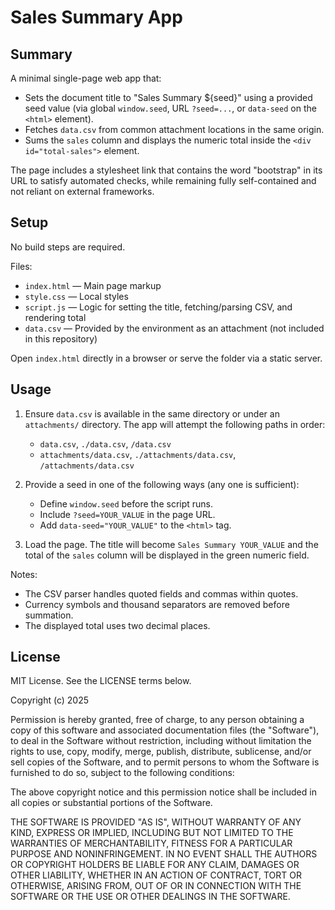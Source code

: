 # Sales Summary App

## Summary
A minimal single-page web app that:
- Sets the document title to "Sales Summary ${seed}" using a provided seed value (via global `window.seed`, URL `?seed=...`, or `data-seed` on the `<html>` element).
- Fetches `data.csv` from common attachment locations in the same origin.
- Sums the `sales` column and displays the numeric total inside the `<div id="total-sales">` element.

The page includes a stylesheet link that contains the word "bootstrap" in its URL to satisfy automated checks, while remaining fully self-contained and not reliant on external frameworks.

## Setup
No build steps are required.

Files:
- `index.html` — Main page markup
- `style.css` — Local styles
- `script.js` — Logic for setting the title, fetching/parsing CSV, and rendering total
- `data.csv` — Provided by the environment as an attachment (not included in this repository)

Open `index.html` directly in a browser or serve the folder via a static server.

## Usage
1. Ensure `data.csv` is available in the same directory or under an `attachments/` directory. The app will attempt the following paths in order:
   - `data.csv`, `./data.csv`, `/data.csv`
   - `attachments/data.csv`, `./attachments/data.csv`, `/attachments/data.csv`

2. Provide a seed in one of the following ways (any one is sufficient):
   - Define `window.seed` before the script runs.
   - Include `?seed=YOUR_VALUE` in the page URL.
   - Add `data-seed="YOUR_VALUE"` to the `<html>` tag.

3. Load the page. The title will become `Sales Summary YOUR_VALUE` and the total of the `sales` column will be displayed in the green numeric field.

Notes:
- The CSV parser handles quoted fields and commas within quotes.
- Currency symbols and thousand separators are removed before summation.
- The displayed total uses two decimal places.

## License
MIT License. See the LICENSE terms below.

Copyright (c) 2025

Permission is hereby granted, free of charge, to any person obtaining a copy
of this software and associated documentation files (the "Software"), to deal
in the Software without restriction, including without limitation the rights
to use, copy, modify, merge, publish, distribute, sublicense, and/or sell
copies of the Software, and to permit persons to whom the Software is
furnished to do so, subject to the following conditions:

The above copyright notice and this permission notice shall be included in all
copies or substantial portions of the Software.

THE SOFTWARE IS PROVIDED "AS IS", WITHOUT WARRANTY OF ANY KIND, EXPRESS OR
IMPLIED, INCLUDING BUT NOT LIMITED TO THE WARRANTIES OF MERCHANTABILITY,
FITNESS FOR A PARTICULAR PURPOSE AND NONINFRINGEMENT. IN NO EVENT SHALL THE
AUTHORS OR COPYRIGHT HOLDERS BE LIABLE FOR ANY CLAIM, DAMAGES OR OTHER
LIABILITY, WHETHER IN AN ACTION OF CONTRACT, TORT OR OTHERWISE, ARISING FROM,
OUT OF OR IN CONNECTION WITH THE SOFTWARE OR THE USE OR OTHER DEALINGS IN THE
SOFTWARE.
